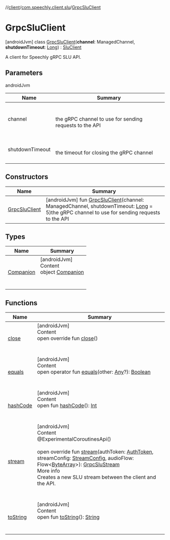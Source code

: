 //[client](../../index.md)/[com.speechly.client.slu](../index.md)/[GrpcSluClient](index.md)



# GrpcSluClient  
 [androidJvm] class [GrpcSluClient](index.md)(**channel**: ManagedChannel, **shutdownTimeout**: [Long](https://kotlinlang.org/api/latest/jvm/stdlib/kotlin/-long/index.html)) : [SluClient](../-slu-client/index.md)

A client for Speechly gRPC SLU API.

   


## Parameters  
  
androidJvm  
  
|  Name|  Summary| 
|---|---|
| <a name="com.speechly.client.slu/GrpcSluClient///PointingToDeclaration/"></a>channel| <a name="com.speechly.client.slu/GrpcSluClient///PointingToDeclaration/"></a><br><br>the gRPC channel to use for sending requests to the API<br><br>
| <a name="com.speechly.client.slu/GrpcSluClient///PointingToDeclaration/"></a>shutdownTimeout| <a name="com.speechly.client.slu/GrpcSluClient///PointingToDeclaration/"></a><br><br>the timeout for closing the gRPC channel<br><br>
  


## Constructors  
  
|  Name|  Summary| 
|---|---|
| <a name="com.speechly.client.slu/GrpcSluClient/GrpcSluClient/#io.grpc.ManagedChannel#kotlin.Long/PointingToDeclaration/"></a>[GrpcSluClient](-grpc-slu-client.md)| <a name="com.speechly.client.slu/GrpcSluClient/GrpcSluClient/#io.grpc.ManagedChannel#kotlin.Long/PointingToDeclaration/"></a> [androidJvm] fun [GrpcSluClient](-grpc-slu-client.md)(channel: ManagedChannel, shutdownTimeout: [Long](https://kotlinlang.org/api/latest/jvm/stdlib/kotlin/-long/index.html) = 5)the gRPC channel to use for sending requests to the API   <br>


## Types  
  
|  Name|  Summary| 
|---|---|
| <a name="com.speechly.client.slu/GrpcSluClient.Companion///PointingToDeclaration/"></a>[Companion](-companion/index.md)| <a name="com.speechly.client.slu/GrpcSluClient.Companion///PointingToDeclaration/"></a>[androidJvm]  <br>Content  <br>object [Companion](-companion/index.md)  <br><br><br>


## Functions  
  
|  Name|  Summary| 
|---|---|
| <a name="com.speechly.client.slu/GrpcSluClient/close/#/PointingToDeclaration/"></a>[close](close.md)| <a name="com.speechly.client.slu/GrpcSluClient/close/#/PointingToDeclaration/"></a>[androidJvm]  <br>Content  <br>open override fun [close](close.md)()  <br><br><br>
| <a name="kotlin/Any/equals/#kotlin.Any?/PointingToDeclaration/"></a>[equals](../../com.speechly.ui/-speechly-button/index.md#%5Bkotlin%2FAny%2Fequals%2F%23kotlin.Any%3F%2FPointingToDeclaration%2F%5D%2FFunctions%2F-126307046)| <a name="kotlin/Any/equals/#kotlin.Any?/PointingToDeclaration/"></a>[androidJvm]  <br>Content  <br>open operator fun [equals](../../com.speechly.ui/-speechly-button/index.md#%5Bkotlin%2FAny%2Fequals%2F%23kotlin.Any%3F%2FPointingToDeclaration%2F%5D%2FFunctions%2F-126307046)(other: [Any](https://kotlinlang.org/api/latest/jvm/stdlib/kotlin/-any/index.html)?): [Boolean](https://kotlinlang.org/api/latest/jvm/stdlib/kotlin/-boolean/index.html)  <br><br><br>
| <a name="kotlin/Any/hashCode/#/PointingToDeclaration/"></a>[hashCode](../../com.speechly.ui/-speechly-button/index.md#%5Bkotlin%2FAny%2FhashCode%2F%23%2FPointingToDeclaration%2F%5D%2FFunctions%2F-126307046)| <a name="kotlin/Any/hashCode/#/PointingToDeclaration/"></a>[androidJvm]  <br>Content  <br>open fun [hashCode](../../com.speechly.ui/-speechly-button/index.md#%5Bkotlin%2FAny%2FhashCode%2F%23%2FPointingToDeclaration%2F%5D%2FFunctions%2F-126307046)(): [Int](https://kotlinlang.org/api/latest/jvm/stdlib/kotlin/-int/index.html)  <br><br><br>
| <a name="com.speechly.client.slu/GrpcSluClient/stream/#com.speechly.client.identity.AuthToken#com.speechly.client.slu.StreamConfig#kotlinx.coroutines.flow.Flow[kotlin.ByteArray]/PointingToDeclaration/"></a>[stream](stream.md)| <a name="com.speechly.client.slu/GrpcSluClient/stream/#com.speechly.client.identity.AuthToken#com.speechly.client.slu.StreamConfig#kotlinx.coroutines.flow.Flow[kotlin.ByteArray]/PointingToDeclaration/"></a>[androidJvm]  <br>Content  <br>@ExperimentalCoroutinesApi()  <br>  <br>open override fun [stream](stream.md)(authToken: [AuthToken](../../com.speechly.client.identity/-auth-token/index.md), streamConfig: [StreamConfig](../-stream-config/index.md), audioFlow: Flow<[ByteArray](https://kotlinlang.org/api/latest/jvm/stdlib/kotlin/-byte-array/index.html)>): [GrpcSluStream](../-grpc-slu-stream/index.md)  <br>More info  <br>Creates a new SLU stream between the client and the API.  <br><br><br>
| <a name="kotlin/Any/toString/#/PointingToDeclaration/"></a>[toString](../../com.speechly.client.speech/-client/-companion/index.md#%5Bkotlin%2FAny%2FtoString%2F%23%2FPointingToDeclaration%2F%5D%2FFunctions%2F-126307046)| <a name="kotlin/Any/toString/#/PointingToDeclaration/"></a>[androidJvm]  <br>Content  <br>open fun [toString](../../com.speechly.client.speech/-client/-companion/index.md#%5Bkotlin%2FAny%2FtoString%2F%23%2FPointingToDeclaration%2F%5D%2FFunctions%2F-126307046)(): [String](https://kotlinlang.org/api/latest/jvm/stdlib/kotlin/-string/index.html)  <br><br><br>

